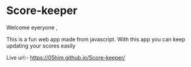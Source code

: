 # Score-keeper
 Welcome eyeryone ,

This is a fun web app made from javascript.
With this app you can keep updating your scores easily

Live url:- https://05him.github.io/Score-keeper/ 

